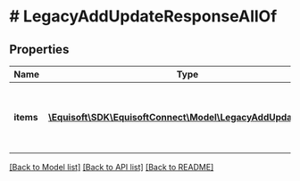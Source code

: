 # # LegacyAddUpdateResponseAllOf

## Properties

Name | Type | Description | Notes
------------ | ------------- | ------------- | -------------
**items** | [**\Equisoft\SDK\EquisoftConnect\Model\LegacyAddUpdateItem[]**](LegacyAddUpdateItem.md) | List all items status for the Add or Update operation |

[[Back to Model list]](../../README.md#models) [[Back to API list]](../../README.md#endpoints) [[Back to README]](../../README.md)
